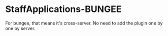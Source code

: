 # StaffApplications-BUNGEE
For bungee, that means it's cross-server. No need to add the plugin one by one by server.
